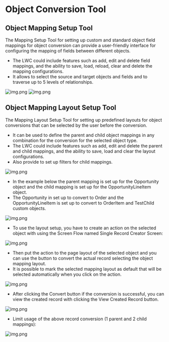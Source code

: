 # Object Conversion Tool

## Object Mapping Setup Tool
The Mapping Setup Tool for setting up custom and standard 
object field mappings for object conversion can provide a user-friendly interface
for configuring the mapping of fields between different objects.

- The LWC could include features such as add, edit and delete field mappings, 
and the ability to save, load, reload, clear and delete the mapping configurations.
- It allows to select the source and target objects and fields and to traverse up to 5 levels of relationships.

![img.png ](./documentation/images/mapping_setup_tool_empty.png)
![img.png ](./documentation/images/mapping_setup_tool_loaded1.png)

## Object Mapping Layout Setup Tool
The Mapping Layout Setup Tool for setting up predefined layouts for object conversions that can be selected by the user before the conversion.
- It can be used to define the parent and child object mappings in any combination for the conversion for the selected object type.
- The LWC could include features such as add, edit and delete the parent and child mappings,
and the ability to save, load and clear the layout configurations. 
- Also provide to set up filters for child mappings.

![img.png ](./documentation/images/mapping_layout_setup_empty.png)

- In the example below the parent mapping is set up for the Opportunity object and the child mapping is set up for the OpportunityLineItem object.
- The Opportunity in set up to convert to Order and the OpportunityLineItem is set up to convert to OrderItem and TestChild custom objects.

![img.png ](./documentation/images/mapping_layout_setup_loaded1.png)

- To use the layout setup, you have to create an action on the selected object with using the Screen Flow named Single Record Creator Screen:

![img.png ](./documentation/images/setup_create_record_button.png)

- Then put the action to the page layout of the selected object and you can use the button to convert the actual record selecting the object mapping layout.
- It is possible to mark the selected mapping layout as default that will be selected automatically when you click on the action.

![img.png ](./documentation/images/screen_flow_to_convert.png)

- After clicking the Convert button if the conversion is successful, you can view the created record with clicking the View Created Record button.

![img.png ](./documentation/images/screen_flow_to_convert_success.png)

- Limit usage of the above record conversion (1 parent and 2 child mappings):

![img.png ](./documentation/images/limits.png)


